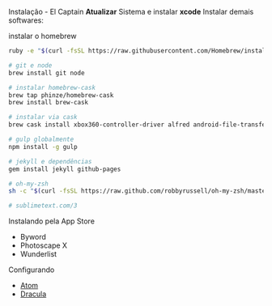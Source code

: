 Instalação - El Captain
**Atualizar** Sistema e instalar **xcode**
Instalar demais softwares:

instalar o homebrew
```sh
ruby -e "$(curl -fsSL https://raw.githubusercontent.com/Homebrew/install/master/install)"

# git e node
brew install git node

# instalar homebrew-cask
brew tap phinze/homebrew-cask
brew install brew-cask

# instalar via cask
brew cask install xbox360-controller-driver alfred android-file-transfer atom dropbox firefox google-chrome google-drive imageoptim iterm2 microsoft-office ntfs-free skype spectacle spotify steam the-unarchiver utorrent vlc

# gulp globalmente
npm install -g gulp

# jekyll e dependências
gem install jekyll github-pages

# oh-my-zsh
sh -c "$(curl -fsSL https://raw.github.com/robbyrussell/oh-my-zsh/master/tools/install.sh)"

# sublimetext.com/3
```

Instalando pela App Store

- Byword
- Photoscape X
- Wunderlist

Configurando

- [Atom](https://gist.github.com/sergiokopplin/896adec9fa1e1930d556)
- [Dracula](https://github.com/zenorocha/dracula-theme)
